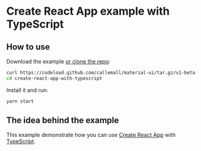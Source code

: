 # Create React App example with TypeScript

## How to use

Download the example [or clone the repo](https://github.com/callemall/material-ui):

```bash
curl https://codeload.github.com/callemall/material-ui/tar.gz/v1-beta | tar -xz --strip=2 material-ui-1-beta/examples/create-react-app-with-typescript
cd create-react-app-with-typescript
```

Install it and run:

```bash
yarn start
```

## The idea behind the example

This example demonstrate how you can use [Create React App](https://github.com/facebookincubator/create-react-app) with [TypeScript](https://www.typescriptlang.org/).
